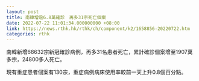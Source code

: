 ```yaml
---
layout: post
title: 南韓增逾6.8萬確診　再多31宗死亡個案
date: 2022-07-22 11:01:34.000000000 +08:00
link: https://news.rthk.hk/rthk/ch/component/k2/1658856-20220722.htm
categories: rthk
---
```


南韓新增68632宗新冠確診病例，再多31名患者死亡，累計確診個案增至1907萬多宗，24800多人死亡。

現有重症患者個案有130宗，重症病例病床使用率較前一天上升0.8個百分點。
